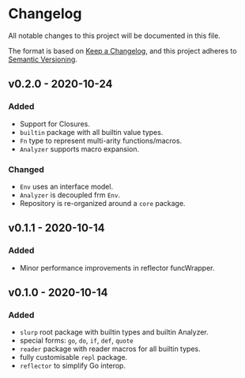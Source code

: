 # Changelog

All notable changes to this project will be documented in this file.

The format is based on [Keep a Changelog](https://keepachangelog.com/en/1.0.0/),
and this project adheres to [Semantic Versioning](https://semver.org/spec/v2.0.0.html).

## v0.2.0 - 2020-10-24

### Added

- Support for Closures.
- `builtin` package with all builtin value types.
- `Fn` type to represent multi-arity functions/macros.
- `Analyzer` supports macro expansion.

### Changed

- `Env` uses an interface model.
- `Analyzer` is decoupled frm `Env`.
- Repository is re-organized around a `core` package.

## v0.1.1 - 2020-10-14

### Added

- Minor performance improvements in reflector funcWrapper.

## v0.1.0 - 2020-10-14

### Added

- `slurp` root package with builtin types and builtin Analyzer.
- special forms: `go`, `do`, `if`, `def`, `quote`
- `reader` package with reader macros for all builtin types.
- fully customisable `repl` package.
- `reflector` to simplify Go interop.
